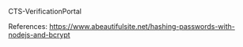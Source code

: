 CTS-VerificationPortal


References:
https://www.abeautifulsite.net/hashing-passwords-with-nodejs-and-bcrypt
